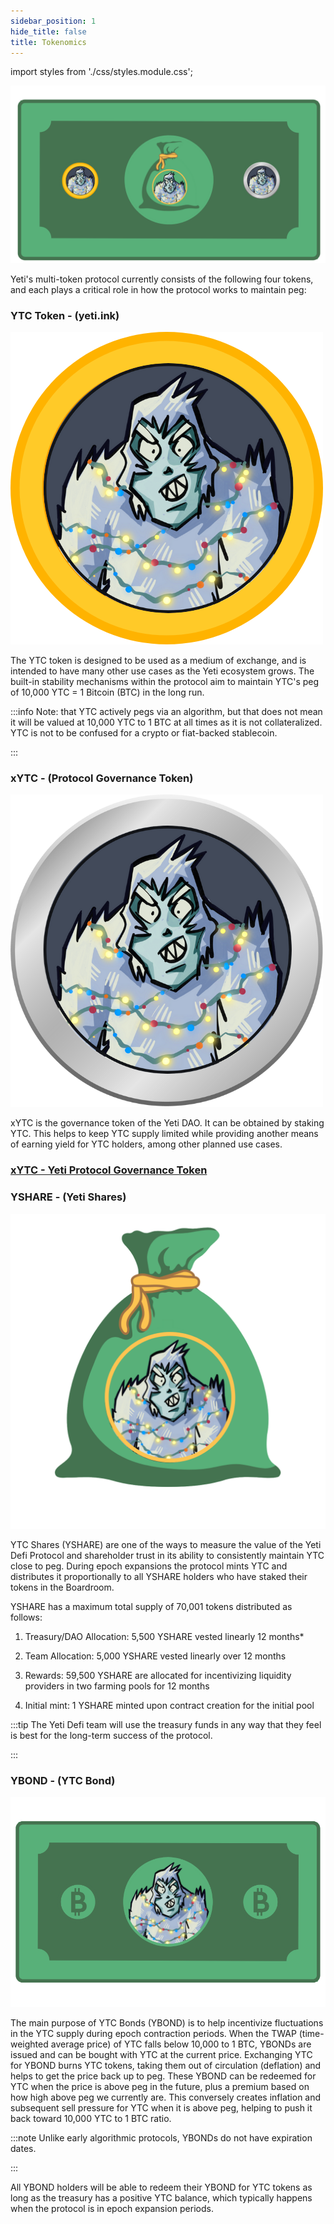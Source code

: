 ```yaml
---
sidebar_position: 1
hide_title: false
title: Tokenomics
---
```


import styles from './css/styles.module.css';

<div className={styles.head} style={{textAlign: 'center'}}>

![Tokenomics](<assets/tokens.png>)

</div>

Yeti's multi-token protocol currently consists of the following four tokens, and each plays a critical role in how the protocol works to maintain peg:


### YTC Token - (yeti.ink)

<div className={styles.img} style={{textAlign: 'center'}}>

![Tokenomics](<assets/YTC.png>)

</div>

The YTC token is designed to be used as a medium of exchange, and is intended to have many other use cases as the Yeti ecosystem grows. The built-in stability mechanisms within the protocol aim to maintain YTC's peg of 10,000 YTC = 1 Bitcoin (BTC) in the long run.

:::info Note: that YTC actively pegs via an algorithm, but that does not mean it will be valued at 10,000 YTC to 1 BTC at all times as it is not collateralized. YTC is not to be confused for a crypto or fiat-backed stablecoin.

:::

### xYTC - (Protocol Governance Token)

<div className={styles.img} style={{textAlign: 'center'}}>

![Tokenomics](<assets/xYTC.png>)

</div>

xYTC is the governance token of the Yeti DAO. It can be obtained by staking YTC. This helps to keep YTC supply limited while providing another means of earning yield for YTC holders, among other planned use cases.

### [xYTC - Yeti Protocol Governance Token](xytc-ytc-staking.md)

### YSHARE - (Yeti Shares)

<div className={styles.img} style={{textAlign: 'center'}}>

![Tokenomics](<assets/YSHARE.png>)

</div>

YTC Shares (YSHARE) are one of the ways to measure the value of the Yeti Defi Protocol and shareholder trust in its ability to consistently maintain YTC close to peg. During epoch expansions the protocol mints YTC and distributes it proportionally to all YSHARE holders who have staked their tokens in the Boardroom.

YSHARE has a maximum total supply of 70,001 tokens distributed as follows:

1. Treasury/DAO Allocation: 5,500 YSHARE vested linearly 12 months*

2. Team Allocation: 5,000 YSHARE vested linearly over 12 months

3. Rewards: 59,500 YSHARE are allocated for incentivizing liquidity providers in two farming pools for 12 months

4. Initial mint: 1 YSHARE minted upon contract creation for the initial pool

:::tip The Yeti Defi team will use the treasury funds in any way that they feel is best for the long-term success of the protocol. 

:::

### YBOND - (YTC Bond)

<div className={styles.bond} style={{textAlign: 'center'}}>

![Tokenomics](<assets/YBOND_full.png>)

</div>

The main purpose of YTC Bonds (YBOND) is to help incentivize fluctuations in the YTC supply during epoch contraction periods. When the TWAP (time-weighted average price) of YTC falls below 10,000 to 1 BTC, YBONDs are issued and can be bought with YTC at the current price. Exchanging YTC for YBOND burns YTC tokens, taking them out of circulation (deflation) and helps to get the price back up to peg. These YBOND can be redeemed for YTC when the price is above peg in the future, plus a premium based on how high above peg we currently are. This conversely creates inflation and subsequent sell pressure for YTC when it is above peg, helping to push it back toward 10,000 YTC to 1 BTC ratio.

:::note Unlike early algorithmic protocols, YBONDs do not have expiration dates.

:::

All YBOND holders will be able to redeem their YBOND for YTC tokens as long as the treasury has a positive YTC balance, which typically happens when the protocol is in epoch expansion periods.